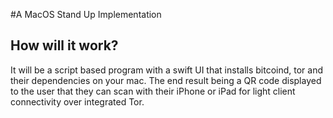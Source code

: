 #A MacOS Stand Up Implementation

## How will it work?
It will be a script based program with a swift UI that installs bitcoind, tor and their dependencies on your mac. The end result being a QR code displayed to the user that they can scan with their iPhone or iPad for light client connectivity over integrated Tor.
